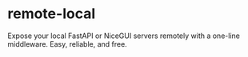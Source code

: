 # remote-local
Expose your local FastAPI or NiceGUI servers remotely with a one-line middleware. Easy, reliable, and free.
